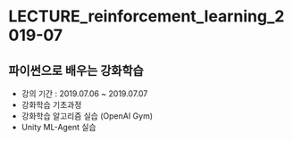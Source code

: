 # LECTURE_reinforcement_learning_2019-07


## 파이썬으로 배우는 강화학습
<ul>
  <li>
  강의 기간 : 2019.07.06 ~ 2019.07.07
  </li>
  
  <li>
  강화학습 기초과정
  </li>
  
  <li>
  강화학습 알고리즘 실습 (OpenAI Gym)
  </li>
  
  <li>
  Unity ML-Agent 실습
  </li>
